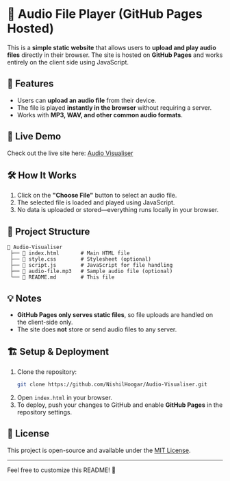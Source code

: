 # 🎵 Audio File Player (GitHub Pages Hosted)

This is a **simple static website** that allows users to **upload and play audio files** directly in their browser. The site is hosted on **GitHub Pages** and works entirely on the client side using JavaScript.

## 🚀 Features
- Users can **upload an audio file** from their device.
- The file is played **instantly in the browser** without requiring a server.
- Works with **MP3, WAV, and other common audio formats**.

## 🔗 Live Demo
Check out the live site here: [Audio Visualiser](https://audioxvisualiser.netlify.app/)

## 🛠️ How It Works
1. Click on the **"Choose File"** button to select an audio file.
2. The selected file is loaded and played using JavaScript.
3. No data is uploaded or stored—everything runs locally in your browser.

## 📂 Project Structure
```
📁 Audio-Visualiser
 ├── 📄 index.html       # Main HTML file
 ├── 📄 style.css        # Stylesheet (optional)
 ├── 📄 script.js        # JavaScript for file handling
 ├── 🎵 audio-file.mp3   # Sample audio file (optional)
 └── 📄 README.md        # This file
```

## 💡 Notes
- **GitHub Pages only serves static files**, so file uploads are handled on the client-side only.
- The site does **not** store or send audio files to any server.

## 🏗️ Setup & Deployment
1. Clone the repository:
   ```sh
   git clone https://github.com/NishilHoogar/Audio-Visualiser.git
   ```
2. Open `index.html` in your browser.
3. To deploy, push your changes to GitHub and enable **GitHub Pages** in the repository settings.

## 📜 License
This project is open-source and available under the [MIT License](LICENSE).

---
Feel free to customize this README! 🚀
